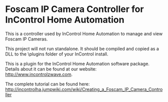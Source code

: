 Foscam IP Camera Controller for InControl Home Automation
===========================

This is a controller used by InControl Home Automation to manage and view Foscam IP Cameras.

This project will not run standalone. It should be compiled and copied as a DLL to the \plugins folder of your InControl install.

This is a plugin for the InControl Home Automation software package. Details about it can be found at our website: http://www.incontrolzwave.com.

The complete tutorial can be found here: http://incontrolha.jumpwiki.com/wiki/Creating_a_Foscam_IP_Camera_Controller
